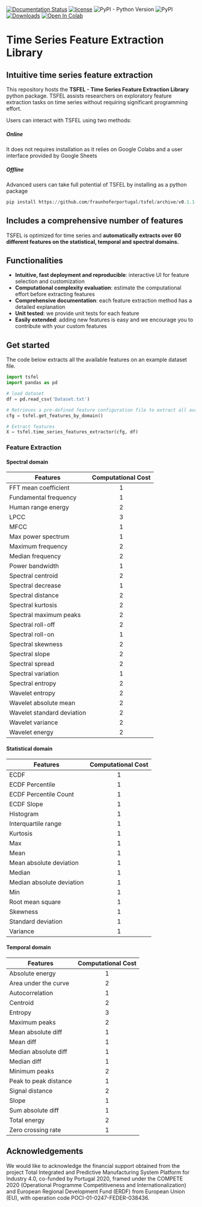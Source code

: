 [![Documentation Status](https://readthedocs.org/projects/tsfel/badge/?version=latest)](https://tsfel.readthedocs.io/en/development/)
[![license](https://img.shields.io/badge/License-BSD%203-brightgreen)](https://github.com/fraunhoferportugal/tsfel/blob/master/LICENSE.txt)
![PyPI - Python Version](https://img.shields.io/pypi/pyversions/tsfel)
![PyPI](https://img.shields.io/pypi/v/tsfel)
[![Downloads](https://pepy.tech/badge/tsfel)](https://pepy.tech/project/tsfel)
[![Open In Colab](https://colab.research.google.com/assets/colab-badge.svg)](https://colab.research.google.com/github/fraunhoferportugal/tsfel/blob/development/notebooks/TSFEL_HAR_Example.ipynb)

# Time Series Feature Extraction Library
## Intuitive time series feature extraction
This repository hosts the **TSFEL - Time Series Feature Extraction Library** python package. TSFEL assists researchers on exploratory feature extraction tasks on time series without requiring significant programming effort.

Users can interact with TSFEL using two methods:
##### Online
It does not requires installation as it relies on Google Colabs and a user interface provided by Google Sheets

##### Offline
Advanced users can take full potential of TSFEL by installing as a python package
```python
pip install https://github.com/fraunhoferportugal/tsfel/archive/v0.1.1-dev.zip
```

## Includes a comprehensive number of features
TSFEL is optimized for time series and **automatically extracts over 60 different features on the statistical, temporal and spectral domains.**

## Functionalities
* **Intuitive, fast deployment and reproducible**: interactive UI for feature selection and customization
* **Computational complexity evaluation**: estimate the computational effort before extracting features
* **Comprehensive documentation**: each feature extraction method has a detailed explanation
* **Unit tested**: we provide unit tests for each feature
* **Easily extended**: adding new features is easy and we encourage you to contribute with your custom features

## Get started
The code below extracts all the available features on an example dataset file.

```python
import tsfel
import pandas as pd

# load dataset
df = pd.read_csv('Dataset.txt')

# Retrieves a pre-defined feature configuration file to extract all available features
cfg = tsfel.get_features_by_domain()

# Extract features
X = tsfel.time_series_features_extractor(cfg, df)
```


### Feature Extraction

#### Spectral domain
| Features                   | Computational Cost |
|----------------------------|:------------------:|
| FFT mean coefficient       |          1         |
| Fundamental frequency      |          1         |
| Human range energy         |          2         |
| LPCC                       |          3         |
| MFCC                       |          1         |
| Max power spectrum         |          1         |
| Maximum frequency          |          2         |
| Median frequency           |          2         |
| Power bandwidth            |          1         |
| Spectral centroid          |          2         |
| Spectral decrease          |          1         |
| Spectral distance          |          2         |
| Spectral kurtosis          |          2         |
| Spectral maximum peaks     |          2         |
| Spectral roll-off          |          2         |
| Spectral roll-on           |          1         |
| Spectral skewness          |          2         |
| Spectral slope             |          2         |
| Spectral spread            |          2         |
| Spectral variation         |          1         |
| Spectral entropy           |          2         |
| Wavelet entropy            |          2         |
| Wavelet absolute mean      |          2         |
| Wavelet standard deviation |          2         |
| Wavelet variance           |          2         |
| Wavelet energy             |          2         |


#### Statistical domain
| Features                   | Computational Cost |
|----------------------------|:------------------:|
| ECDF                       |          1         |
| ECDF Percentile            |          1         |
| ECDF Percentile Count      |          1         |
| ECDF Slope                 |          1         |
| Histogram                  |          1         |
| Interquartile range        |          1         |
| Kurtosis                   |          1         |
| Max                        |          1         |
| Mean                       |          1         |
| Mean absolute deviation    |          1         |
| Median                     |          1         |
| Median absolute deviation  |          1         |
| Min                        |          1         |
| Root mean square           |          1         |
| Skewness                   |          1         |
| Standard deviation         |          1         |
| Variance                   |          1         |


#### Temporal domain
| Features                   | Computational Cost |
|----------------------------|:------------------:|
| Absolute energy            |          1         |
| Area under the curve       |          2         |
| Autocorrelation            |          1         |
| Centroid                   |          2         |
| Entropy                    |          3         |
| Maximum peaks              |          2         |
| Mean absolute diff         |          1         |
| Mean diff                  |          1         |
| Median absolute diff       |          1         |
| Median diff                |          1         |
| Minimum peaks              |          2         |
| Peak to peak distance      |          1         |
| Signal distance            |          2         |
| Slope                      |          1         |
| Sum absolute diff          |          1         |
| Total energy               |          2         |
| Zero crossing rate         |          1         |

## Acknowledgements
We would like to acknowledge the financial support obtained from the project Total Integrated and Predictive Manufacturing System Platform for Industry 4.0, co-funded by Portugal 2020, framed under the COMPETE 2020 (Operational Programme  Competitiveness and Internationalization) and European Regional Development Fund (ERDF) from European Union (EU), with operation code POCI-01-0247-FEDER-038436.
